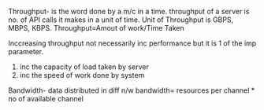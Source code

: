 Throughput- is the word done by a m/c in a time.
throughput of a server is no. of API  calls it makes in a unit of time.
Unit of Throughput is GBPS, MBPS, KBPS.
Throughput=Amout of work/Time Taken

Inccreasing throughput not necessarily inc performance but it is 1 of the imp parameter.
1. inc the capacity of load taken by server
2. inc the speed of work done by system

Bandwidth- data distributed in diff n/w
bandwidth= resources per channel * no of available channel